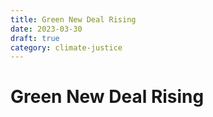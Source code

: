 ```yaml
---
title: Green New Deal Rising
date: 2023-03-30
draft: true
category: climate-justice
---
```

# Green New Deal Rising
